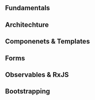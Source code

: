 ## Fundamentals
## Architechture
## Componenets & Templates
## Forms
## Observables & RxJS
## Bootstrapping
